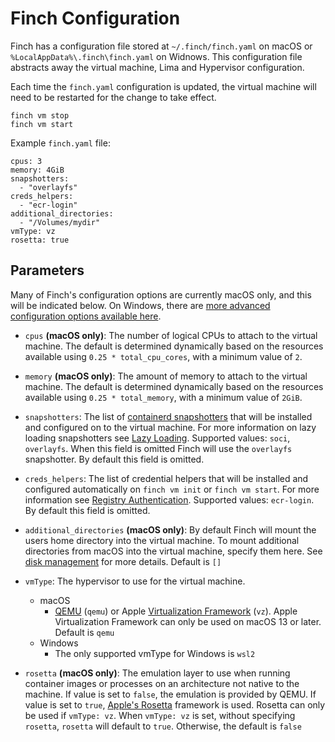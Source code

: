 # Finch Configuration

Finch has a configuration file stored at `~/.finch/finch.yaml` on macOS or `%LocalAppData%\.finch\finch.yaml` on Widnows. This
configuration file abstracts away the virtual machine, Lima and Hypervisor
configuration.

Each time the `finch.yaml` configuration is updated, the virtual
machine will need to be restarted for the change to take effect.

```
finch vm stop
finch vm start
```

Example `finch.yaml` file:

```
cpus: 3
memory: 4GiB
snapshotters:
  - "overlayfs"
creds_helpers:
  - "ecr-login"
additional_directories:
  - "/Volumes/mydir"
vmType: vz
rosetta: true
```

## Parameters

Many of Finch's configuration options are currently macOS only, and this will be indicated below. On Windows, there are [more advanced configuration options available here](./managing-finch/windows/advanced-configuration.md).

- `cpus` **(macOS only)**: The number of logical CPUs to attach to the virtual machine. The
  default is determined dynamically based on the resources available using
  `0.25 * total_cpu_cores`, with a minimum value of `2`.

- `memory` **(macOS only)**: The amount of memory to attach to the virtual machine. The default
  is determined dynamically based on the resources available using
   `0.25 * total_memory`, with a minimum value of `2GiB`.

- `snapshotters`: The list of [containerd
  snapshotters](https://github.com/containerd/containerd/tree/main/docs/snapshotters)
  that will be installed and configured on to the virtual machine. For more
  information on lazy loading snapshotters see [Lazy
  Loading](/docs/container-images/lazy-loading/). Supported values: `soci`,
  `overlayfs`. When this field is omitted Finch will use the `overlayfs`
  snapshotter. By default this field is omitted.

- `creds_helpers`: The list of credential helpers that will be installed and
  configured automatically on `finch vm init` or `finch vm start`. For more
  information see [Registry
  Authentication](/docs/container-images/authentication/). Supported values:
  `ecr-login`. By default this field is omitted.

- `additional_directories` **(macOS only)**: By default Finch will mount the users home directory
  into the virtual machine. To mount additional directories from macOS into the
  virtual machine, specify them here. See [disk
  management](/docs/managing-finch/macos/disk-management/) for more details.
  Default is `[]`

- `vmType`: The hypervisor to use for the virtual machine.
    - macOS
        - [QEMU](https://www.qemu.org/) (`qemu`) or Apple [Virtualization
          Framework](https://developer.apple.com/documentation/virtualization) (`vz`).
          Apple Virtualization Framework can only be used on macOS 13 or later. Default
          is `qemu`
    - Windows
        - The only supported vmType for Windows is `wsl2`

- `rosetta` **(macOS only)**: The emulation layer to use when running container images or
  processes on an architecture not native to the machine. If value is set to
  `false`, the emulation is provided by QEMU. If value is set to `true`,
  [Apple's
  Rosetta](https://developer.apple.com/documentation/apple-silicon/about-the-rosetta-translation-environment)
  framework is used. Rosetta can only be used if `vmType: vz`. When `vmType: vz`
  is set, without specifying `rosetta`, `rosetta` will default to `true`.
  Otherwise, the default is `false`
